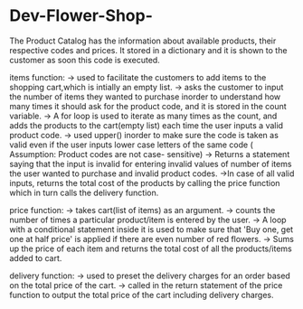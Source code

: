 # Dev-Flower-Shop-

The Product Catalog has the information about available products, their respective codes and prices. It stored in a dictionary and it is shown to the customer as soon this code is executed.


items function:
-> used to facilitate the customers to add items to the shopping cart,which is intially an empty list.
-> asks the customer to input the number of items they wanted to purchase inorder to understand how many times it should ask for the product code, and it is stored in the count variable.
-> A for loop is used to iterate as many times as the count, and adds the products to the cart(empty list) each time the user inputs a valid product code.
-> used upper() inorder to make sure the code is taken as valid even if the user inputs lower case letters of the same code ( Assumption: Product codes are not case- sensitive)
-> Returns a statement saying that the input is invalid for entering invalid values of number of items the user wanted to purchase and invalid product codes.
->In case of all valid inputs, returns the total cost of the products by calling the price function which in turn calls the delivery function. 

price function:
-> takes cart(list of items) as an argument.
-> counts the number of times a particular product/item is entered by the user.
-> A loop with a conditional statement inside it is used to make sure that 'Buy one, get one at half price' is applied if there are even number of red flowers.
-> Sums up the price of each item and returns the total cost of all the products/items added to cart.

delivery function:
-> used to preset the delivery charges for an order based on the total price of the cart.
-> called in the return statement of the price function to output the total price of the cart including delivery charges.

